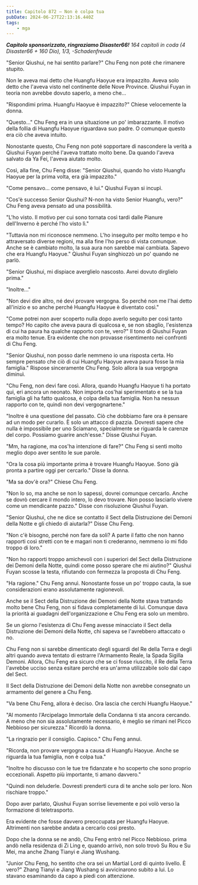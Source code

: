 ```yaml
---
title: Capitolo 872 – Non è colpa tua
pubDate: 2024-06-27T22:13:16.440Z
tags:
    - mga
---
```



<em><strong>Capitolo sponsorizzato, ringraziamo Disaster66!</strong>
164 capitoli in coda (4 Disaster66 + 160 Dio), 1/3,
-Schadenfreude</em>


"Senior Qiushui, ne hai sentito parlare?" Chu Feng non poté che rimanere stupito.


Non le aveva mai detto che Huangfu Haoyue era impazzito. Aveva solo detto che l'aveva visto nel continente delle Nove Province. Qiushui Fuyan in teoria non avrebbe dovuto saperlo, a meno che...


"Rispondimi prima. Huangfu Haoyue è impazzito?" Chiese velocemente la donna.


"Questo..." Chu Feng era in una situazione un po' imbarazzante. Il motivo della follia di Huangfu Haoyue riguardava suo padre. O comunque questo era ciò che aveva intuito.


Nonostante questo, Chu Feng non poté sopportare di nascondere la verità a Qiushui Fuyan perché l'aveva trattato molto bene. Da quando l'aveva salvato da Ya Fei, l'aveva aiutato molto.


Così, alla fine, Chu Feng disse: "Senior Qiushui, quando ho visto Huangfu Haoyue per la prima volta, era già impazzito."


"Come pensavo... come pensavo, è lui." Qiushui Fuyan si incupì.


"Cos'è successo Senior Qiushui? N-non ha visto Senior Huangfu, vero?" Chu Feng aveva pensato ad una possibilità.


"L'ho visto. Il motivo per cui sono tornata così tardi dalle Pianure dell'Inverno è perché l'ho visto lì."


"Tuttavia non mi riconosce nemmeno. L'ho inseguito per molto tempo e ho attraversato diverse regioni, ma alla fine l'ho perso di vista comunque. Anche se è cambiato molto, la sua aura non sarebbe mai cambiata. Sapevo che era Huangfu Haoyue." 
Qiushui Fuyan singhiozzò un po' quando ne parlò.


"Senior Qiushui, mi dispiace averglielo nascosto. Avrei dovuto dirglielo prima."


"Inoltre..."


"Non devi dire altro, né devi provare vergogna. So perché non me l'hai detto all'inizio e so anche perché Huangfu Haoyue è diventato così."


"Come potrei non aver scoperto nulla dopo averlo seguito per così tanto tempo? Ho capito che aveva paura di qualcosa e, se non sbaglio, l'esistenza di cui ha paura ha qualche rapporto con te, vero?" Il tono di Qiushui Fuyan era molto tenue. Era evidente che non provasse risentimento nei confronti di Chu Feng.


"Senior Qiushui, non posso darle nemmeno io una risposta certa. Ho sempre pensato che ciò di cui Huangfu Haoyue aveva paura fosse la mia famiglia." Rispose sinceramente Chu Feng. Solo allora la sua vergogna diminuì.


"Chu Feng, non devi fare così. Allora, quando Huangfu Haoyue ti ha portato qui, eri ancora un neonato. Non importa cos'hai sperimentato e se la tua famiglia gli ha fatto qualcosa, è colpa della tua famiglia. Non ha nessun rapporto con te, quindi non devi vergognartene."


"Inoltre è una questione del passato. Ciò che dobbiamo fare ora è pensare ad un modo per curarlo. È solo un attacco di pazzia. Dovresti sapere che nulla è impossibile per uno Sciamano, specialmente se riguarda le carenze del corpo. Possiamo guarire anch'esse." Disse Qiushui Fuyan.


"Mm, ha ragione, ma cos'ha intenzione di fare?" Chu Feng si sentì molto meglio dopo aver sentito le sue parole.


"Ora la cosa più importante prima è trovare Huangfu Haoyue. Sono già pronta a partire oggi per cercarlo." Disse la donna.


"Ma sa dov'è ora?" Chiese Chu Feng.


"Non lo so, ma anche se non lo sapessi, dovrei comunque cercarlo. Anche se dovrò cercare il mondo intero, lo devo trovare. Non posso lasciarlo vivere come un mendicante pazzo." Disse con risoluzione Qiushui Fuyan.


"Senior Qiushui, che ne dice se contatto il Sect della Distruzione dei Demoni della Notte e gli chiedo di aiutarla?" Disse Chu Feng.


"Non c'è bisogno, perché non fare da soli? A parte il fatto che non hanno rapporti così stretti con te e magari non ti crederanno, nemmeno io mi fido troppo di loro."


"Non ho rapporti troppo amichevoli con i superiori del Sect della Distruzione dei Demoni della Notte, quindi come posso sperare che mi aiutino?" Qiushui Fuyan scosse la testa, rifiutando con fermezza la proposta di Chu Feng.


"Ha ragione." Chu Feng annuì. Nonostante fosse un po' troppo cauta, la sue considerazioni erano assolutamente ragionevoli.


Anche se il Sect della Distruzione dei Demoni della Notte stava trattando molto bene Chu Feng, non si fidava completamente di lui. Comunque dava la priorità ai guadagni dell'organizzazione e Chu Feng era solo un membro.


Se un giorno l'esistenza di Chu Feng avesse minacciato il Sect della Distruzione dei Demoni della Notte, chi sapeva se l'avrebbero attaccato o no.


Chu Feng non si sarebbe dimenticato degli sguardi del Re della Terra e degli altri quando aveva tentato di estrarre l'Armamento Reale, la Spada Sigilla Demoni. Allora, Chu Feng era sicuro che se ci fosse riuscito, il Re della Terra l'avrebbe ucciso senza esitare perché era un'arma utilizzabile solo dal capo del Sect.


Il Sect della Distruzione dei Demoni della Notte non avrebbe consegnato un armamento del genere a Chu Feng.


"Va bene Chu Feng, allora è deciso. Ora lascia che cerchi Huangfu Haoyue."


"Al momento l'Arcipelago Immortale della Condanna ti sta ancora cercando. A meno che non sia assolutamente necessario, è meglio se rimani nel Picco Nebbioso per sicurezza." Ricordò la donna.


"La ringrazio per il consiglio. Capisco." Chu Feng annuì.


"Ricorda, non provare vergogna a causa di Huangfu Haoyue. Anche se riguarda la tua famiglia, non è colpa tua."


"Inoltre ho discusso con le tue tre fidanzate e ho scoperto che sono proprio eccezionali. Aspetto più importante, ti amano davvero."


"Quindi non deluderle. Dovresti prenderti cura di te anche solo per loro. Non rischiare troppo."


Dopo aver parlato, Qiushui Fuyan sorrise lievemente e poi volò verso la formazione di teletrasporto.


Era evidente che fosse davvero preoccupata per Huangfu Haoyue. Altrimenti non sarebbe andata a cercarlo così presto.


Dopo che la donna se ne andò, Chu Feng entrò nel Picco Nebbioso. prima andò nella residenza di Zi Ling e, quando arrivò, non solo trovò Su Rou e Su Mei, ma anche Zhang Tianyi e Jiang Wushang.


"Junior Chu Feng, ho sentito che ora sei un Martial Lord di quinto livello. È vero?" Zhang Tianyi e Jiang Wushang si avvicinarono subito a lui. Lo stavano esaminando da capo a piedi con attenzione.
                                


                                




